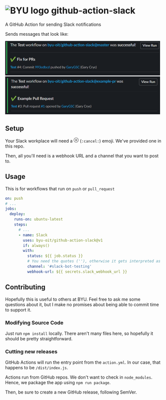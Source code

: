 # ![BYU logo](https://www.hscripts.com/freeimages/logos/university-logos/byu/byu-logo-clipart-128.gif) github-action-slack
A GitHub Action for sending Slack notifications

Sends messages that look like:

<img src="https://github.com/byu-oit/github-action-slack/blob/master/push.png" width="500">

<img src="https://github.com/byu-oit/github-action-slack/blob/master/pr.png" width="500">

## Setup
Your Slack workplace will need a <img src="https://github.com/byu-oit/github-action-slack/blob/master/cancel.png" width="16" height="16"> (`:cancel:`) emoji. We've provided one in this repo.

Then, all you'll need is a webhook URL and a channel that you want to post to.

## Usage

This is for workflows that run on `push` or `pull_request`

```yaml
on: push
# ...
jobs:
  deploy:
    runs-on: ubuntu-latest
    steps:
      # ...
      - name: Slack
        uses: byu-oit/github-action-slack@v1
        if: always()
        with:
          status: ${{ job.status }}
          # You need the quotes (''), otherwise it gets interpreted as a comment
          channel: '#slack-bot-testing'
          webhook-url: ${{ secrets.slack_webhook_url }}
```

## Contributing
Hopefully this is useful to others at BYU. Feel free to ask me some questions about it, but I make no promises about being able to commit time to support it.

### Modifying Source Code

Just run `npm install` locally. There aren't many files here, so hopefully it should be pretty straightforward.

### Cutting new releases

GitHub Actions will run the entry point from the `action.yml`. In our case, that happens to be `/dist/index.js`.

Actions run from GitHub repos. We don't want to check in `node_modules`. Hence, we package the app using `npm run package`.

Then, be sure to create a new GitHub release, following SemVer.
